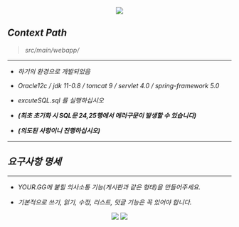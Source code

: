 <p align="center">
  <a href="https://github.com/jrdev4102/YOUR-GG"><img src="https://user-images.githubusercontent.com/71188307/101793674-66e70680-3b49-11eb-8522-9d5d5e26aa18.JPG"></a>
</p>

## *Context Path*
> *src/main/webapp/*
---
+ *하기의 환경으로 개발되었음*

+ *Oracle12c / jdk 11-0.8 / tomcat 9 / servlet 4.0 / spring-framework 5.0*

+ *excuteSQL.sql 를 실행하십시오*

+ __*(최초 초기화 시 SQL문 24,25행에서 에러구문이 발생할 수 있습니다)*__
+ __*(의도된 사항이니 진행하십시오)*__

---

## *요구사항 명세*

---

+ *YOUR.GG에 붙힐 의사소통 기능(게시판과 같은 형태)을 만들어주세요.*

+ *기본적으로 쓰기, 읽기, 수정, 리스트, 덧글 기능은 꼭 있어야 합니다.*


<p align="center">
  <img src="https://user-images.githubusercontent.com/71188307/101867259-1493fd00-3bbe-11eb-9eaa-4d80f939099f.JPG">
  <img src="https://user-images.githubusercontent.com/71188307/101867257-13fb6680-3bbe-11eb-9590-88cfa2dead4e.JPG">
</p>
